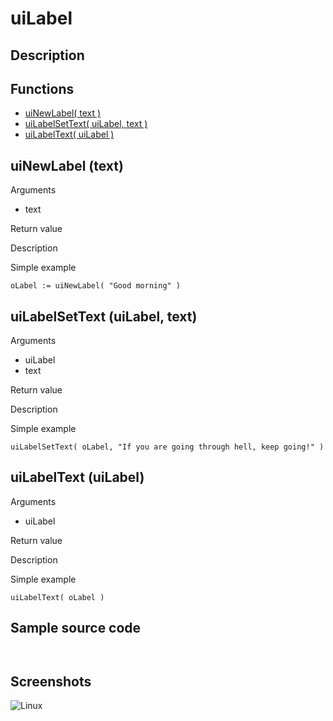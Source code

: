 # **uiLabel**

## Description

## Functions
- [uiNewLabel( text )](#uinewlabel-text)
- [uiLabelSetText( uiLabel, text )](#uilabelsettext-uilabel-text)
- [uiLabelText( uiLabel )](#uilabeltext-uilabel)

## uiNewLabel (text)
Arguments
- text

Return value

Description

Simple example
```
oLabel := uiNewLabel( "Good morning" )
```
## uiLabelSetText (uiLabel, text)
Arguments
- uiLabel
- text

Return value

Description

Simple example
```
uiLabelSetText( oLabel, "If you are going through hell, keep going!" )
```
## uiLabelText (uiLabel)
Arguments
- uiLabel

Return value

Description

Simple example
```
uiLabelText( oLabel )
```
## Sample source code
```


```

## Screenshots
![Linux](../tutorial/uiLabel_Linux.png "With family Linux Elementary desktop Pantheon, based on GNOME")
